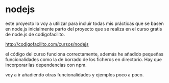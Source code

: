 # nodejs
este proyecto lo voy a utilizar para incluir todas mis prácticas que se basen en node.js
inicialmente parto del proyecto que se realiza en el curso gratis de node.js de codigofacilito.

http://codigofacilito.com/cursos/nodejs

el código del curso funciona correctamente, además he añadido pequeñas funcionalidades como la de borrado de los ficheros en directorio. Hay que incorporar las dependencias con npm.

voy a ir añadiendo otras funcionalidades y ejemplos poco a poco.
